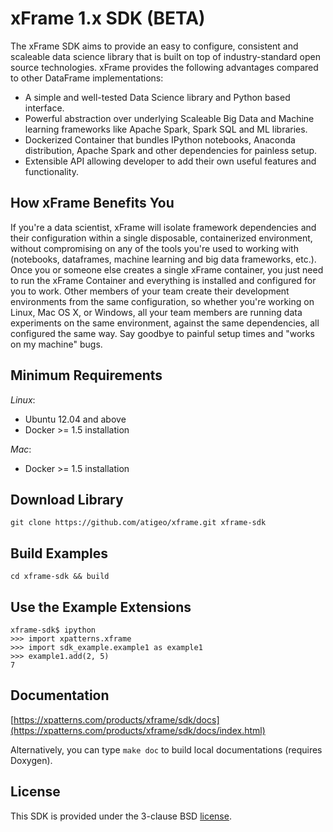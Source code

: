xFrame 1.x SDK (BETA)
==============================

The xFrame SDK aims to provide an easy to configure, consistent and scaleable data science library that is 
built on top of industry-standard open source technologies. 
xFrame provides the following advantages compared to other DataFrame implementations:

- A simple and well-tested Data Science library and Python based interface.
- Powerful abstraction over underlying Scaleable Big Data and Machine learning frameworks like Apache Spark, 
Spark SQL and ML libraries.
- Dockerized Container that bundles IPython notebooks, Anaconda distribution, Apache Spark and other
dependencies for painless setup.
- Extensible API allowing developer to add their own useful features and functionality. 


How xFrame Benefits You
-----------------------

If you're a data scientist, xFrame will isolate framework dependencies and their configuration within a 
single disposable, containerized environment, without compromising on any of the tools you're used to 
working with (notebooks, dataframes, machine learning and big data frameworks, etc.). Once you or 
someone else creates a single xFrame container, you just need to run the xFrame Container and 
everything is installed and configured for you to work. Other members of your team create their 
development environments from the same configuration, so whether you're working on 
Linux, Mac OS X, or Windows, all your team members are running data experiments on the 
same environment, against the same dependencies, all configured the same way. Say goodbye to 
painful setup times and "works on my machine" bugs.


Minimum Requirements
--------------------
*Linux*:

- Ubuntu 12.04 and above
- Docker >= 1.5 installation

*Mac*:

- Docker >= 1.5 installation


Download Library
-------------
```
git clone https://github.com/atigeo/xframe.git xframe-sdk
```

Build Examples
--------------
```
cd xframe-sdk && build
```

Use the Example Extensions
--------------------------
```
xframe-sdk$ ipython
>>> import xpatterns.xframe 
>>> import sdk_example.example1 as example1
>>> example1.add(2, 5)
7
```

Documentation
-------------
[https://xpatterns.com/products/xframe/sdk/docs](https://xpatterns.com/products/xframe/sdk/docs/index.html)

Alternatively, you can type `make doc` to build local documentations (requires Doxygen).

License
-------
This SDK is provided under the 3-clause BSD [license](LICENSE).
